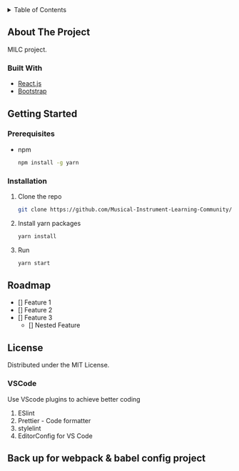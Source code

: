 
<!-- TABLE OF CONTENTS -->
<details>
  <summary>Table of Contents</summary>
  <ol>
    <li>
      <a href="#about-the-project">About The Project</a>
      <ul>
        <li><a href="#built-with">Built With</a></li>
      </ul>
    </li>
    <li>
      <a href="#getting-started">Getting Started</a>
      <ul>
        <li><a href="#prerequisites">Prerequisites</a></li>
        <li><a href="#installation">Installation</a></li>
      </ul>
    </li>
    <li><a href="#roadmap">Roadmap</a></li>
    <li><a href="#license">License</a></li>
  </ol>
</details>


<!-- ABOUT THE PROJECT -->
## About The Project

MILC project.

### Built With

* [React.js](https://reactjs.org/)
* [Bootstrap](https://getbootstrap.com)


<!-- GETTING STARTED -->
## Getting Started

### Prerequisites
* npm
  ```sh
  npm install -g yarn
  ```

### Installation

1. Clone the repo
   ```sh
   git clone https://github.com/Musical-Instrument-Learning-Community/milc-website.git
   ```
2. Install yarn packages
   ```sh
   yarn install
   ```
3. Run
   ```sh
   yarn start
   ```

<!-- ROADMAP -->
## Roadmap

- [] Feature 1
- [] Feature 2
- [] Feature 3
    - [] Nested Feature


<!-- LICENSE -->
## License

Distributed under the MIT License.

### VSCode
Use VScode plugins to achieve better coding 
1. ESlint
2. Prettier - Code formatter
3. stylelint
4. EditorConfig for VS Code



## Back up for webpack & babel config project

